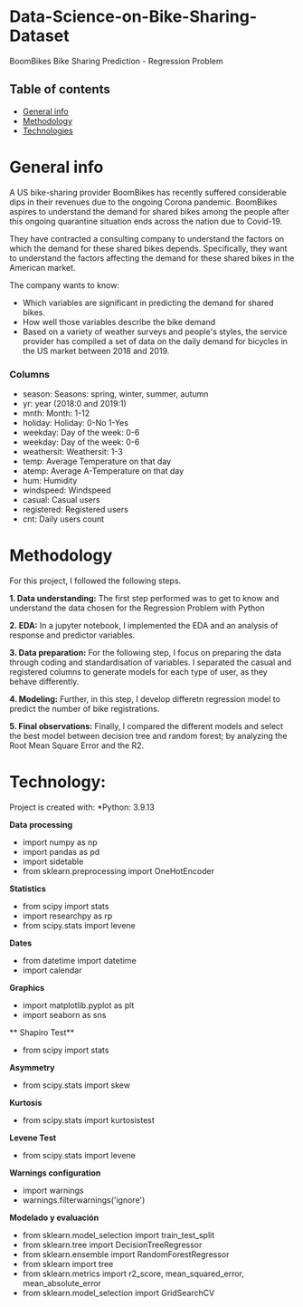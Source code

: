 # Data-Science-on-Bike-Sharing-Dataset
BoomBikes Bike Sharing Prediction - Regression Problem

## Table of contents
* [General info](#general-info)
* [Methodology](#methodology)
* [Technologies](#technologies)

# General info

A US bike-sharing provider BoomBikes has recently suffered considerable dips in their revenues due to the ongoing Corona pandemic.  BoomBikes aspires to understand the demand for shared bikes among the people after this ongoing quarantine situation ends across the nation due to Covid-19. 

They have contracted a consulting company to understand the factors on which the demand for these shared bikes depends. Specifically, they want to understand the factors affecting the demand for these shared bikes in the American market. 

The company wants to know:

- Which variables are significant in predicting the demand for shared bikes.
- How well those variables describe the bike demand
- Based on a variety of weather surveys and people's styles, the service provider has compiled a set of data on the daily demand for bicycles in the US market between 2018 and 2019.

### Columns

- season: Seasons: spring, winter, summer, autumn
- yr: year (2018:0 and 2019:1)
- mnth: Month: 1-12
- holiday: Holiday: 0-No 1-Yes
- weekday: Day of the week: 0-6
- weekday: Day of the week: 0-6
- weathersit: Weathersit: 1-3
- temp: Average Temperature on that day
- atemp: Average A-Temperature on that day
- hum: Humidity
- windspeed: Windspeed
- casual: Casual users
- registered: Registered users
- cnt: Daily users count

# Methodology

For this project, I followed the following steps.

**1. Data understanding:**
The first step performed was to get to know and understand the data chosen for the Regression Problem with Python

**2. EDA:**
In a jupyter notebook, I implemented the EDA and an analysis of response and predictor variables.

**3. Data preparation:**
For the following step, I focus on preparing the data through coding and standardisation of variables. I separated the casual and registered columns to generate models for each type of user, as they behave differently.

**4. Modeling:**
Further, in this step, I develop differetn regression model to predict the number of bike registrations.

**5. Final observations:**
Finally, I compared the different models and select the best model between decision tree and random forest; by analyzing the Root Mean Square Error and the R2.

# Technology:
Project is created with:
*Python: 3.9.13

**Data processing**
- import numpy as np
- import pandas as pd
- import sidetable
- from sklearn.preprocessing import OneHotEncoder

**Statistics**
- from scipy import stats
- import researchpy as rp
- from scipy.stats import levene

**Dates**
- from datetime import datetime
- import calendar

**Graphics**
- import matplotlib.pyplot as plt
- import seaborn as sns

** Shapiro Test**
- from scipy import stats

**Asymmetry**
- from scipy.stats import skew

**Kurtosis**
- from scipy.stats import kurtosistest

**Levene Test**
- from scipy.stats import levene

**Warnings configuration**
- import warnings
- warnings.filterwarnings('ignore')

**Modelado y evaluación**
- from sklearn.model_selection import train_test_split
- from sklearn.tree import DecisionTreeRegressor
- from sklearn.ensemble import RandomForestRegressor
- from sklearn import tree
- from sklearn.metrics import r2_score, mean_squared_error, mean_absolute_error
- from sklearn.model_selection import GridSearchCV
